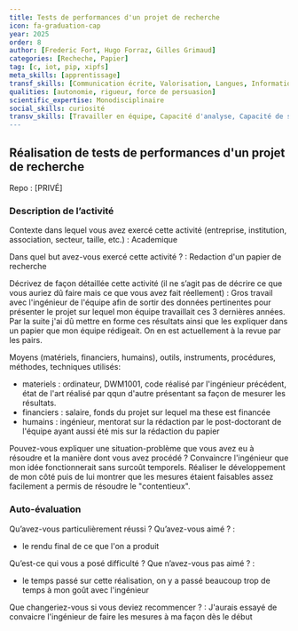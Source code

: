 ```yaml
---
title: Tests de performances d'un projet de recherche
icon: fa-graduation-cap
year: 2025
order: 8
author: [Frederic Fort, Hugo Forraz, Gilles Grimaud]
categories: [Recheche, Papier]
tag: [c, iot, pip, xipfs]
meta_skills: [apprentissage] 
transf_skills: [Communication écrite, Valorisation, Langues, Informatique]
qualities: [autonomie, rigueur, force de persuasion]
scientific_expertise: Monodisciplinaire 
social_skills: curiosité
transv_skills: [Travailler en équipe, Capacité d'analyse, Capacité de synthèse]
---
```


## Réalisation de tests de performances d'un projet de recherche

Repo : [PRIVÉ]

### Description de l’activité

Contexte dans lequel vous avez exercé cette activité (entreprise, institution, association, secteur, taille, etc.) : Academique

Dans quel but avez-vous exercé cette activité ? : Redaction d'un papier de recherche

Décrivez de façon détaillée cette activité (il ne s’agit pas de décrire ce que vous auriez dû faire mais ce que vous avez fait réellement) : Gros travail avec l'ingénieur de l'équipe afin de sortir des données pertinentes pour présenter le projet sur lequel mon équipe travaillait ces 3 dernières années. Par la suite j'ai dû mettre en forme ces résultats ainsi que les expliquer dans un papier que mon équipe rédigeait. On en est actuellement à la revue par les pairs.

Moyens (matériels, financiers, humains), outils, instruments, procédures, méthodes, techniques utilisés: 
- materiels : ordinateur, DWM1001, code réalisé par l'ingénieur précédent, état de l'art réalisé par qqun d'autre présentant sa façon de mesurer les résultats.
- financiers : salaire, fonds du projet sur lequel ma these est financée
- humains : ingénieur, mentorat sur la rédaction par le post-doctorant de l'équipe ayant aussi été mis sur la rédaction du papier

Pouvez-vous expliquer une situation-problème que vous avez eu à résoudre et la manière dont vous avez procédé ? Convaincre l'ingénieur que mon idée fonctionnerait sans surcoût temporels. Réaliser le développement de mon côté puis de lui montrer que les mesures étaient faisables assez facilement a permis de résoudre le "contentieux".

### Auto-évaluation

Qu’avez-vous particulièrement réussi ? Qu’avez-vous aimé ? : 
- le rendu final de ce que l'on a produit 

Qu’est-ce qui vous a posé difficulté ? Que n’avez-vous pas aimé ? : 
- le temps passé sur cette réalisation, on y a passé beaucoup trop de temps à mon goût avec l'ingénieur 

Que changeriez-vous si vous deviez recommencer ? : J'aurais essayé de convaicre l'ingénieur de faire les mesures à ma façon dès le début

